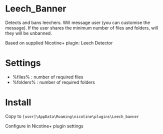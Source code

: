 # Leech_Banner
Detects and bans leechers. Will message user (you can customise the message).
If the user shares the minimum number of files and folders, will they will be unbanned.

Based on supplied Nicotine+ plugin: Leech Detector

# Settings
- %files% : number of required files
- %folders% : number of required folders

# Install
Copy to `[user]\AppData\Roaming\nicotine\plugins\Leech_banner`

Configure in Nicotine+ plugin settings
